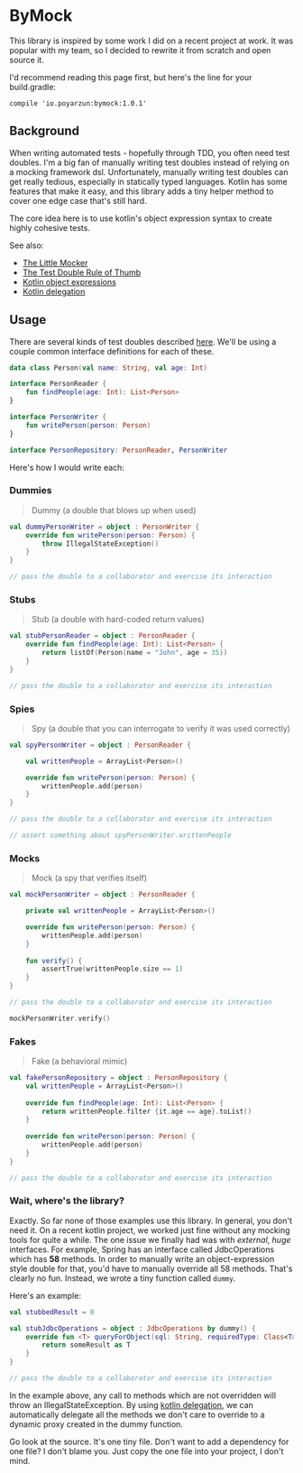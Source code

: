# ByMock

This library is inspired by some work I did on a recent project at work.
It was popular with my team, so I decided to rewrite it from scratch and open source it.

I'd recommend reading this page first, but here's the line for your build.gradle:

```
compile 'io.poyarzun:bymock:1.0.1'
```

## Background

When writing automated tests - hopefully through TDD, you often need test doubles.
I'm a big fan of manually writing test doubles instead of relying on a mocking framework dsl.
Unfortunately, manually writing test doubles can get really tedious, especially in statically typed languages.
Kotlin has some features that make it easy, and this library adds a tiny helper method to cover one edge case that's still hard.

The core idea here is to use kotlin's object expression syntax to create highly cohesive tests.


See also: 

* [The Little Mocker](https://blog.cleancoder.com/uncle-bob/2014/05/14/TheLittleMocker.html)
* [The Test Double Rule of Thumb](http://engineering.pivotal.io/post/the-test-double-rule-of-thumb)
* [Kotlin object expressions](https://kotlinlang.org/docs/reference/object-declarations.html#object-expressions)
* [Kotlin delegation](https://kotlinlang.org/docs/reference/delegation.html)

## Usage

There are several kinds of test doubles described [here](https://blog.cleancoder.com/uncle-bob/2014/05/14/TheLittleMocker.html).
We'll be using a couple common interface definitions for each of these.

```kotlin
data class Person(val name: String, val age: Int)

interface PersonReader {
    fun findPeople(age: Int): List<Person>
}

interface PersonWriter {
    fun writePerson(person: Person)
}

interface PersonRepository: PersonReader, PersonWriter
```


Here's how I would write each:


### Dummies

> Dummy (a double that blows up when used)

```kotlin
val dummyPersonWriter = object : PersonWriter {
    override fun writePerson(person: Person) {
        throw IllegalStateException()
    }
}

// pass the double to a collaborator and exercise its interaction
```

### Stubs

> Stub (a double with hard-coded return values)

```kotlin
val stubPersonReader = object : PersonReader {
    override fun findPeople(age: Int): List<Person> {
        return listOf(Person(name = "John", age = 35))
    }
}

// pass the double to a collaborator and exercise its interaction
```

### Spies

> Spy (a double that you can interrogate to verify it was used correctly)

```kotlin
val spyPersonWriter = object : PersonReader {

    val writtenPeople = ArrayList<Person>()

    override fun writePerson(person: Person) {
        writtenPeople.add(person)
    }
}

// pass the double to a collaborator and exercise its interaction

// assert something about spyPersonWriter.writtenPeople
```

### Mocks

> Mock (a spy that verifies itself)

```kotlin
val mockPersonWriter = object : PersonReader {

    private val writtenPeople = ArrayList<Person>()

    override fun writePerson(person: Person) {
        writtenPeople.add(person)
    }
    
    fun verify() {
        assertTrue(writtenPeople.size == 1)
    }
}

// pass the double to a collaborator and exercise its interaction

mockPersonWriter.verify()
```

### Fakes

> Fake (a behavioral mimic)

```kotlin
val fakePersonRepository = object : PersonRepository {
    val writtenPeople = ArrayList<Person>()
    
    override fun findPeople(age: Int): List<Person> {
        return writtenPeople.filter {it.age == age}.toList()
    }
    
    override fun writePerson(person: Person) {
        writtenPeople.add(person)
    }
}

// pass the double to a collaborator and exercise its interaction
```


### Wait, where's the library?

Exactly. So far none of those examples use this library. In general, you don't need it.
On a recent kotlin project, we worked just fine without any mocking tools for quite a while.
The one issue we finally had was with *external*, *huge* interfaces. For example, Spring has an interface
called JdbcOperations which has **58** methods. In order to manually write an object-expression style double for that,
you'd have to manually override all 58 methods. That's clearly no fun. Instead, we wrote a tiny function called `dummy`.

Here's an example:

```kotlin
val stubbedResult = 0

val stubJdbcOperations = object : JdbcOperations by dummy() {
    override fun <T> queryForObject(sql: String, requiredType: Class<T>): T {
        return someResult as T
    }
}

// pass the double to a collaborator and exercise its interaction
```

In the example above, any call to methods which are not overridden will throw an IllegalStateException.
By using [kotlin delegation](https://kotlinlang.org/docs/reference/delegation.html), we can automatically
delegate all the methods we don't care to override to a dynamic proxy created in the dummy function. 

Go look at the source. It's one tiny file. Don't want to add a dependency for one file? 
I don't blame you. Just copy the one file into your project, I don't mind.
